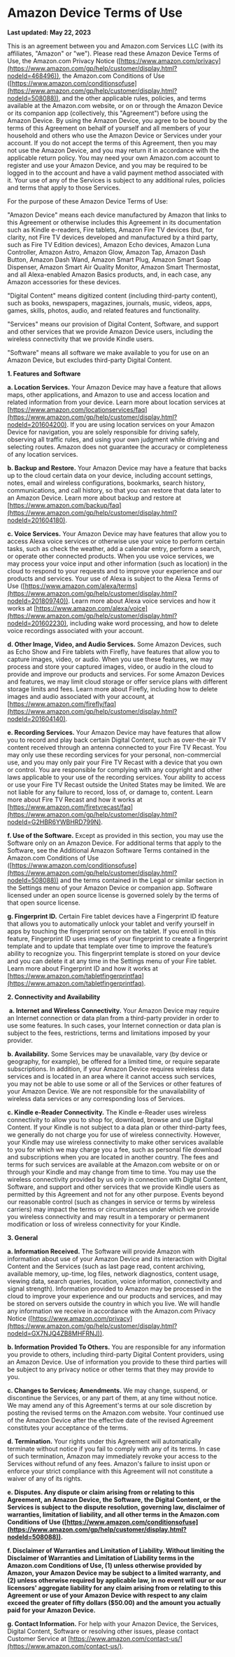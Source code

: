 Amazon Device Terms of Use
==========================

**Last updated: May 22, 2023**

This is an agreement between you and Amazon.com Services LLC (with its affiliates, "Amazon" or "we"). Please read these Amazon Device Terms of Use, the Amazon.com Privacy Notice ([https://www.amazon.com/privacy](https://www.amazon.com/gp/help/customer/display.html?nodeId=468496)), the Amazon.com Conditions of Use ([https://www.amazon.com/conditionsofuse](https://www.amazon.com/gp/help/customer/display.html?nodeId=508088)), and the other applicable rules, policies, and terms available at the Amazon.com website, or on or through the Amazon Device or its companion app (collectively, this "Agreement") before using the Amazon Device. By using the Amazon Device, you agree to be bound by the terms of this Agreement on behalf of yourself and all members of your household and others who use the Amazon Device or Services under your account. If you do not accept the terms of this Agreement, then you may not use the Amazon Device, and you may return it in accordance with the applicable return policy. You may need your own Amazon.com account to register and use your Amazon Device, and you may be required to be logged in to the account and have a valid payment method associated with it. Your use of any of the Services is subject to any additional rules, policies and terms that apply to those Services.

For the purpose of these Amazon Device Terms of Use:

"Amazon Device" means each device manufactured by Amazon that links to this Agreement or otherwise includes this Agreement in its documentation such as Kindle e-readers, Fire tablets, Amazon Fire TV devices (but, for clarity, not Fire TV devices developed and manufactured by a third party, such as Fire TV Edition devices), Amazon Echo devices, Amazon Luna Controller, Amazon Astro, Amazon Glow, Amazon Tap, Amazon Dash Button, Amazon Dash Wand, Amazon Smart Plug, Amazon Smart Soap Dispenser, Amazon Smart Air Quality Monitor, Amazon Smart Thermostat, and all Alexa-enabled Amazon Basics products, and, in each case, any Amazon accessories for these devices.

"Digital Content" means digitized content (including third-party content), such as books, newspapers, magazines, journals, music, videos, apps, games, skills, photos, audio, and related features and functionality.

"Services" means our provision of Digital Content, Software, and support and other services that we provide Amazon Device users, including the wireless connectivity that we provide Kindle users.

"Software" means all software we make available to you for use on an Amazon Device, but excludes third-party Digital Content.

**1\. Features and Software**

**a. Location Services.** Your Amazon Device may have a feature that allows maps, other applications, and Amazon to use and access location and related information from your device. Learn more about location services at [https://www.amazon.com/locationservices/faq](https://www.amazon.com/gp/help/customer/display.html?nodeId=201604200). If you are using location services on your Amazon Device for navigation, you are solely responsible for driving safely, observing all traffic rules, and using your own judgment while driving and selecting routes. Amazon does not guarantee the accuracy or completeness of any location services.

**b. Backup and Restore.** Your Amazon Device may have a feature that backs up to the cloud certain data on your device, including account settings, notes, email and wireless configurations, bookmarks, search history, communications, and call history, so that you can restore that data later to an Amazon Device. Learn more about backup and restore at [https://www.amazon.com/backup/faq](https://www.amazon.com/gp/help/customer/display.html?nodeId=201604180).

**c. Voice Services.** Your Amazon Device may have features that allow you to access Alexa voice services or otherwise use your voice to perform certain tasks, such as check the weather, add a calendar entry, perform a search, or operate other connected products. When you use voice services, we may process your voice input and other information (such as location) in the cloud to respond to your requests and to improve your experience and our products and services. Your use of Alexa is subject to the Alexa Terms of Use ([https://www.amazon.com/alexa/terms](https://www.amazon.com/gp/help/customer/display.html?nodeId=201809740)). Learn more about Alexa voice services and how it works at [https://www.amazon.com/alexa/voice](https://www.amazon.com/gp/help/customer/display.html?nodeId=201602230), including wake word processing, and how to delete voice recordings associated with your account.

**d. Other Image, Video, and Audio Services.** Some Amazon Devices, such as Echo Show and Fire tablets with Firefly, have features that allow you to capture images, video, or audio. When you use these features, we may process and store your captured images, video, or audio in the cloud to provide and improve our products and services. For some Amazon Devices and features, we may limit cloud storage or offer service plans with different storage limits and fees. Learn more about Firefly, including how to delete images and audio associated with your account, at [https://www.amazon.com/firefly/faq](https://www.amazon.com/gp/help/customer/display.html?nodeId=201604140).

**e. Recording Services.** Your Amazon Device may have features that allow you to record and play back certain Digital Content, such as over-the-air TV content received through an antenna connected to your Fire TV Recast. You may only use these recording services for your personal, non-commercial use, and you may only pair your Fire TV Recast with a device that you own or control. You are responsible for complying with any copyright and other laws applicable to your use of the recording services. Your ability to access or use your Fire TV Recast outside the United States may be limited. We are not liable for any failure to record, loss of, or damage to, content. Learn more about Fire TV Recast and how it works at [https://www.amazon.com/firetvrecast/faq](https://www.amazon.com/gp/help/customer/display.html?nodeId=G2HBR6YWBHRD799N).

**f. Use of the Software.** Except as provided in this section, you may use the Software only on an Amazon Device. For additional terms that apply to the Software, see the Additional Amazon Software Terms contained in the Amazon.com Conditions of Use ([https://www.amazon.com/conditionsofuse](https://www.amazon.com/gp/help/customer/display.html?nodeId=508088)) and the terms contained in the Legal or similar section in the Settings menu of your Amazon Device or companion app. Software licensed under an open source license is governed solely by the terms of that open source license.

**g. Fingerprint ID.** Certain Fire tablet devices have a Fingerprint ID feature that allows you to automatically unlock your tablet and verify yourself in apps by touching the fingerprint sensor on the tablet. If you enroll in this feature, Fingerprint ID uses images of your fingerprint to create a fingerprint template and to update that template over time to improve the feature’s ability to recognize you. This fingerprint template is stored on your device and you can delete it at any time in the Settings menu of your Fire tablet. Learn more about Fingerprint ID and how it works at [https://www.amazon.com/tabletfingerprintfaq](https://www.amazon.com/tabletfingerprintfaq).

**2\. Connectivity and Availability**

 **a. Internet and Wireless Connectivity.** Your Amazon Device may require an Internet connection or data plan from a third-party provider in order to use some features. In such cases, your Internet connection or data plan is subject to the fees, restrictions, terms and limitations imposed by your provider.

**b. Availability.** Some Services may be unavailable, vary (by device or geography, for example), be offered for a limited time, or require separate subscriptions. In addition, if your Amazon Device requires wireless data services and is located in an area where it cannot access such services, you may not be able to use some or all of the Services or other features of your Amazon Device. We are not responsible for the unavailability of wireless data services or any corresponding loss of Services.

**c. Kindle e-Reader Connectivity.** The Kindle e-Reader uses wireless connectivity to allow you to shop for, download, browse and use Digital Content. If your Kindle is not subject to a data plan or other third-party fees, we generally do not charge you for use of wireless connectivity. However, your Kindle may use wireless connectivity to make other services available to you for which we may charge you a fee, such as personal file download and subscriptions when you are located in another country. The fees and terms for such services are available at the Amazon.com website or on or through your Kindle and may change from time to time. You may use the wireless connectivity provided by us only in connection with Digital Content, Software, and support and other services that we provide Kindle users as permitted by this Agreement and not for any other purpose. Events beyond our reasonable control (such as changes in service or terms by wireless carriers) may impact the terms or circumstances under which we provide you wireless connectivity and may result in a temporary or permanent modification or loss of wireless connectivity for your Kindle.

**3\. General**

**a. Information Received.** The Software will provide Amazon with information about use of your Amazon Device and its interaction with Digital Content and the Services (such as last page read, content archiving, available memory, up-time, log files, network diagnostics, content usage, viewing data, search queries, location, voice information, connectivity and signal strength). Information provided to Amazon may be processed in the cloud to improve your experience and our products and services, and may be stored on servers outside the country in which you live. We will handle any information we receive in accordance with the Amazon.com Privacy Notice ([https://www.amazon.com/privacy](https://www.amazon.com/gp/help/customer/display.html?nodeId=GX7NJQ4ZB8MHFRNJ)).

**b. Information Provided To Others.** You are responsible for any information you provide to others, including third-party Digital Content providers, using an Amazon Device. Use of information you provide to these third parties will be subject to any privacy notice or other terms that they may provide to you.

**c. Changes to Services; Amendments.** We may change, suspend, or discontinue the Services, or any part of them, at any time without notice. We may amend any of this Agreement's terms at our sole discretion by posting the revised terms on the Amazon.com website. Your continued use of the Amazon Device after the effective date of the revised Agreement constitutes your acceptance of the terms.

**d. Termination.** Your rights under this Agreement will automatically terminate without notice if you fail to comply with any of its terms. In case of such termination, Amazon may immediately revoke your access to the Services without refund of any fees. Amazon's failure to insist upon or enforce your strict compliance with this Agreement will not constitute a waiver of any of its rights.

**e. Disputes. Any dispute or claim arising from or relating to this Agreement, an Amazon Device, the Software, the Digital Content, or the Services is subject to the dispute resolution, governing law, disclaimer of warranties, limitation of liability, and all other terms in the Amazon.com Conditions of Use ([https://www.amazon.com/conditionsofuse](https://www.amazon.com/gp/help/customer/display.html?nodeId=508088)).**

**f. Disclaimer of Warranties and Limitation of Liability. Without limiting the Disclaimer of Warranties and Limitation of Liability terms in the Amazon.com Conditions of Use, (1) unless otherwise provided by Amazon, your Amazon Device may be subject to a limited warranty, and (2) unless otherwise required by applicable law, in no event will our or our licensors' aggregate liability for any claim arising from or relating to this Agreement or use of your Amazon Device with respect to any claim exceed the greater of fifty dollars ($50.00) and the amount you actually paid for your Amazon Device.**

**g. Contact Information.** For help with your Amazon Device, the Services, Digital Content, Software or resolving other issues, please contact Customer Service at [https://www.amazon.com/contact-us/](https://www.amazon.com/contact-us/).